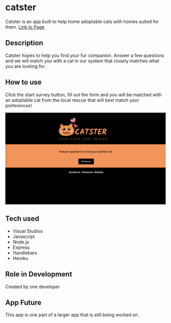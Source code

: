 # catster
Catster is an app built to help home adoptable cats with homes suited for them.
[Link to Page](https://vast-escarpment-95713.herokuapp.com/)

## Description
Catster hopes to help you find your fur companion. Answer a few questions and we will match you with a cat in our system that closely matches what you are looking for.

## How to use
Click the start survey button, fill out the form and you will be matched with an adoptable cat from the local rescue that will best match your preferences!

![](public/assets/images/matchcatster.png)

## Tech used
- Visual Studios
- Javascript
- Node.js
- Express
- Handlebars
- Heroku

## Role in Development
Created by one developer

## App Future
This app is one part of a larger app that is still being worked on.